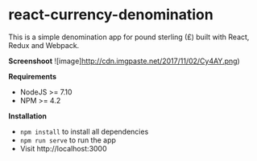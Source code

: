 # react-currency-denomination

This is a simple denomination app for pound sterling (£) built with React, Redux and Webpack.

**Screenshoot**
![image]http://cdn.imgpaste.net/2017/11/02/Cy4AY.png)

**Requirements**
* NodeJS >= 7.10
* NPM >= 4.2

**Installation**
* `npm install` to install all dependencies
* `npm run serve` to run the app
* Visit http://localhost:3000
